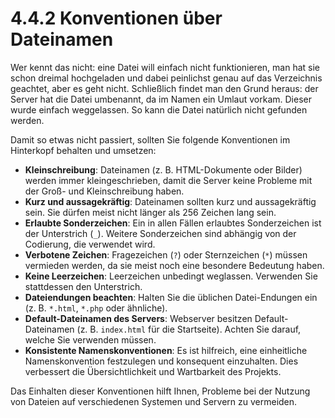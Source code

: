 # 4.4.2 Konventionen über Dateinamen

Wer kennt das nicht: eine Datei will einfach nicht funktionieren, man hat sie schon dreimal hochgeladen und dabei peinlichst genau auf das Verzeichnis geachtet, aber es geht nicht. Schließlich findet man den Grund heraus: der Server hat die Datei umbenannt, da im Namen ein Umlaut vorkam. Dieser wurde einfach weggelassen. So kann die Datei natürlich nicht gefunden werden.

Damit so etwas nicht passiert, sollten Sie folgende Konventionen im Hinterkopf behalten und umsetzen:

- **Kleinschreibung**: Dateinamen (z. B. HTML-Dokumente oder Bilder) werden immer kleingeschrieben, damit die Server keine Probleme mit der Groß- und Kleinschreibung haben.
- **Kurz und aussagekräftig**: Dateinamen sollten kurz und aussagekräftig sein. Sie dürfen meist nicht länger als 256 Zeichen lang sein.
- **Erlaubte Sonderzeichen**: Ein in allen Fällen erlaubtes Sonderzeichen ist der Unterstrich (`_`). Weitere Sonderzeichen sind abhängig von der Codierung, die verwendet wird.
- **Verbotene Zeichen**: Fragezeichen (`?`) oder Sternzeichen (`*`) müssen vermieden werden, da sie meist noch eine besondere Bedeutung haben.
- **Keine Leerzeichen**: Leerzeichen unbedingt weglassen. Verwenden Sie stattdessen den Unterstrich.
- **Dateiendungen beachten**: Halten Sie die üblichen Datei-Endungen ein (z. B. `*.html`, `*.php` oder ähnliche).
- **Default-Dateinamen des Servers**: Webserver besitzen Default-Dateinamen (z. B. `index.html` für die Startseite). Achten Sie darauf, welche Sie verwenden müssen.
- **Konsistente Namenskonventionen**: Es ist hilfreich, eine einheitliche Namenskonvention festzulegen und konsequent einzuhalten. Dies verbessert die Übersichtlichkeit und Wartbarkeit des Projekts.

Das Einhalten dieser Konventionen hilft Ihnen, Probleme bei der Nutzung von Dateien auf verschiedenen Systemen und Servern zu vermeiden.
